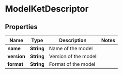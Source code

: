 

# ModelKetDescriptor

## Properties

Name | Type | Description | Notes
------------ | ------------- | ------------- | -------------
**name** | **String** | Name of the model | 
**version** | **String** | Version of the model | 
**format** | **String** | Format of the model | 



